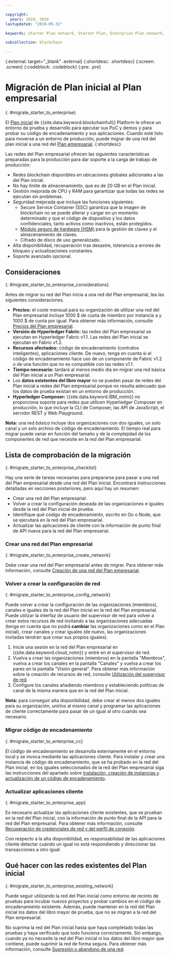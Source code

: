 ```yaml
---

copyright:
  years: 2018, 2019
lastupdated: "2019-05-31"

keywords: Starter Plan network, Starter Plan, Enterprise Plan network, Enterprise Plan, migration

subcollection: blockchain

---
```


{:external: target="_blank" .external}
{:shortdesc: .shortdesc}
{:screen: .screen}
{:codeblock: .codeblock}
{:pre: .pre}

# Migración de Plan inicial al Plan empresarial
{: #migrate_starter_to_enterprise}

El [Plan inicial](/docs/services/blockchain?topic=blockchain-starter-plan-about#starter-plan-about) de {{site.data.keyword.blockchainfull}} Platform le ofrece un entorno de prueba y desarrollo para ejecutar sus PoC y demos y para probar su código de encadenamiento y sus aplicaciones. Cuando esté listo para moverse a un entorno de producción, puede migrar de una red del plan inicial a una red del [Plan empresarial](/docs/services/blockchain?topic=blockchain-enterprise-plan-about#enterprise-plan-about).
{:shortdesc}

Las redes del Plan empresarial ofrecen las siguientes características preparadas para la producción para dar soporte a la carga de trabajo de producción:

- Redes blockchain disponibles en ubicaciones globales adicionales a las del Plan inicial.
- No hay límite de almacenamiento, que es de 20 GB en el Plan inicial.
- Gestión mejorada de CPU y RAM para garantizar que todas las redes se ejecutan sin problemas.
- Seguridad mejorada que incluye las funciones siguientes:
  - Secure Service Container (SSC) garantiza que la imagen de blockchain no se puede alterar y cargar en un momento determinado y que el código de dispositivo y los datos confidenciales, tanto activos como inactivos, están protegidos.
  - [Módulo seguro de hardware (HSM)](/docs/services/blockchain?topic=blockchain-glossary#glossary-hsm) para la gestión de claves y el almacenamiento de claves.
  - Cifrado de disco de uso generalizado.
- Alta disponibilidad, recuperación tras desastre, tolerancia a errores de bloqueo y actualizaciones constantes.
- Soporte avanzado opcional.

## Consideraciones
{: #migrate_starter_to_enterprise_considerations}

Antes de migrar su red del Plan inicia a una red del Plan empresarial, lea las siguientes consideraciones.

- **Precios:** el coste mensual para su organización de utilizar una red del Plan empresarial incluye 1000 $ de cuota de miembro por instancia a y 1000 $ de cuota por igual. Para obtener más información, consulte
[Precios del Plan empresarial](/docs/services/blockchain/howto?topic=blockchain-ibp-pricing#ibp-pricing-enterprise-plan).
- **Versión de Hyperledger Fabric:** las redes del Plan empresarial se ejecutan en Hyperledger Fabric v1.1. Las redes del Plan inicial se ejecutan en Fabric v1.2.
- **Recursos afectados:** código de encadenamiento (contratos inteligentes), aplicaciones cliente. De nuevo, tenga en cuenta si el código de encadenamiento hace uso de un componente de Fabric v1.2 o de una función que no es compatible con las redes v1.1.
- **Tiempo necesario:** tardará al menos medio día en migrar una red básica del Plan inicial a un Plan empresarial.
- Los **datos existentes del libro mayor** no se pueden pasar de redes del Plan inicial a redes del Plan empresarial porque no resulta adecuado que los datos de prueba existan en un entorno de producción.
- **Hyperledger Composer:** {{site.data.keyword.IBM_notm}} no proporciona soporte para redes que utilicen Hyperledger Composer en producción, lo que incluye la CLI de Composer, las API de JavaScript, el servidor REST y Web Playground.

**Nota:** una red *básica* incluye dos organizaciones con dos iguales, un solo canal y un solo archivo de código de encadenamiento. El tiempo real para migrar puede variar en función del tamaño y de la complejidad de los componentes de red que necesite en la red del Plan empresarial.

## Lista de comprobación de la migración
{: #migrate_starter_to_enterprise_checklist}

Hay una serie de tareas necesarias para prepararse para pasar a una red del Plan empresarial desde una red del Plan inicial. Encontrará instrucciones detalladas en secciones posteriores, pero aquí hay un resumen:

- Crear una red del Plan empresarial.
- Volver a crear la configuración deseada de las organizaciones e iguales desde la red del Plan inicial de prueba.
- Identifique qué código de encadenamiento, escrito en Go o Node, que se ejecutará en la red del Plan empresarial.
- Actualizar las aplicaciones de cliente con la información de punto final de API nueva para la red del Plan empresarial.

### Crear una red del Plan empresarial
{: #migrate_starter_to_enterprise_create_network}

Debe crear una red del Plan empresarial antes de migrar. Para obtener más información, consulte [Creación de una red del Plan empresarial](/docs/services/blockchain?topic=blockchain-getting-started-with-enterprise-plan#getting-started-with-enterprise-plan-create-network).

### Volver a crear la configuración de red
{: #migrate_starter_to_enterprise_config_network}

Puede volver a crear la configuración de las organizaciones (miembros), canales e iguales de la red del Plan inicial en la red del Plan empresarial. Puede utilizar la interfaz de usuario del supervisor de red para volver a crear estos recursos de red invitando a las organizaciones adecuadas (tenga en cuenta que no podrá **cambiar** las organizaciones como en el Plan inicial), crear canales y crear iguales (de nuevo, las organizaciones invitadas tendrán que crear sus propios iguales).

1. Inicie una sesión en la red del Plan empresarial en {{site.data.keyword.cloud_notm}} y entre en el supervisor de red.
2. Vuelva a crear las organizaciones (miembros) en la pantalla "Miembros", vuelva a crear los canales en la pantalla "Canales" y vuelva a crear los pares en la pantalla "Visión general". Para obtener más información sobre la creación de recursos de red, consulte
[Utilización del supervisor de red](/docs/services/blockchain?topic=blockchain-ibp-dashboard#ibp-dashboard-overview).
3. Configure los canales añadiendo miembros y estableciendo políticas de canal de la misma manera que en la red del Plan inicial.

**Nota:** para conseguir alta disponibilidad, debe crear al menos dos iguales para su organización, unirlos al mismo canal y programar las aplicaciones de cliente correctamente para pasar de un igual al otro cuando sea necesario.

### Migrar código de encadenamiento
{: #migrate_starter_to_enterprise_cc}

El código de encadenamiento se desarrolla externamente en el entorno local y se invoca mediante las aplicaciones cliente. Para instalar y crear una instancia de código de encadenamiento, que se ha probado en la red del Plan inicial, en los iguales seleccionados de la red del Plan empresarial siga las instrucciones del apartado sobre [Instalación, creación de instancias y actualización de un código de encadenamiento](/docs/services/blockchain/howto?topic=blockchain-install-instantiate-chaincode#install-instantiate-chaincode-install-cc).

### Actualizar aplicaciones cliente
{: #migrate_starter_to_enterprise_app}

Es necesario actualizar las aplicaciones cliente existentes, que se prueban en la red del Plan inicial, con la información de punto final de la API para la red del Plan empresarial. Para obtener más información, consulte [Recuperación de credenciales de red y del perfil de conexión](/docs/services/blockchain?topic=blockchain-getting-started-with-enterprise-plan#getting-started-with-enterprise-plan-retrieve-credentials).

Con respecto a la alta disponibilidad, es responsabilidad de las aplicaciones cliente detectar cuándo un igual no está respondiendo y direccionar las transacciones a otro igual.

## Qué hacer con las redes existentes del Plan inicial
{: #migrate_starter_to_enterprise_existing_network}

Puede seguir utilizando la red del Plan inicial como entorno de recinto de pruebas para incubar nuevos proyectos y probar cambios en el código de encadenamiento existente. Además, puede mantener en la red del Plan inicial los datos del libro mayor de prueba, que no se migran a la red del Plan empresarial.

No suprima la red del Plan inicial hasta que haya completado todas las pruebas y haya verificado que todo funciona correctamente. Sin embargo, cuando ya no necesite la red del Plan inicial ni los datos del libro mayor que contiene, puede suprimir la red de forma segura. Para obtener más información, consulte [Supresión o abandono de una red](/docs/services/blockchain?topic=blockchain-getting-started-with-starter-plan#getting-started-with-starter-plan-delete-network).
